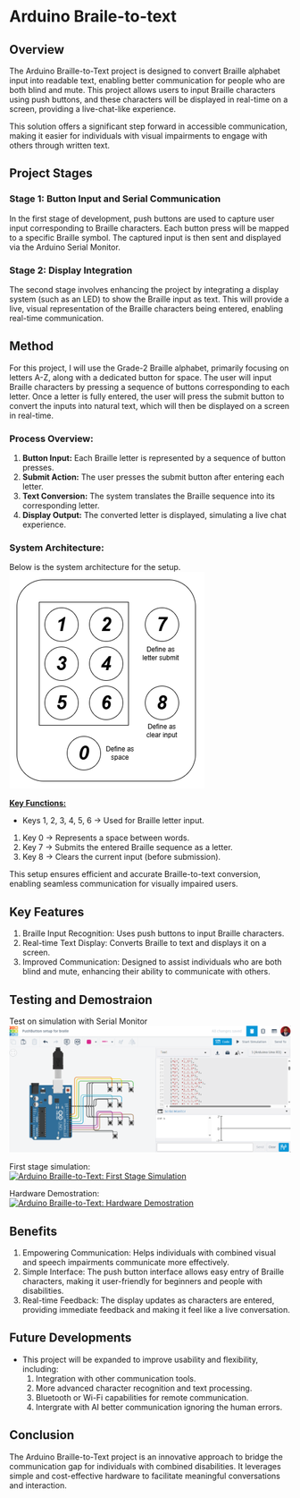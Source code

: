 # Arduino Braile-to-text
## Overview
The Arduino Braille-to-Text project is designed to convert Braille alphabet input into readable text, enabling better communication for people who are both blind and mute. This project allows users to input Braille characters using push buttons, and these characters will be displayed in real-time on a screen, providing a live-chat-like experience.

This solution offers a significant step forward in accessible communication, making it easier for individuals with visual impairments to engage with others through written text.

## Project Stages
### Stage 1: Button Input and Serial Communication
In the first stage of development, push buttons are used to capture user input corresponding to Braille characters. Each button press will be mapped to a specific Braille symbol. The captured input is then sent and displayed via the Arduino Serial Monitor.

### Stage 2: Display Integration
The second stage involves enhancing the project by integrating a display system (such as an LED) to show the Braille input as text. This will provide a live, visual representation of the Braille characters being entered, enabling real-time communication.

## Method
For this project, I will use the Grade-2 Braille alphabet, primarily focusing on letters A-Z, along with a dedicated button for space. The user will input Braille characters by pressing a sequence of buttons corresponding to each letter. Once a letter is fully entered, the user will press the submit button to convert the inputs into natural text, which will then be displayed on a screen in real-time.

### Process Overview:
1. **Button Input:** Each Braille letter is represented by a sequence of button presses.
2. **Submit Action:** The user presses the submit button after entering each letter.
3. **Text Conversion:** The system translates the Braille sequence into its corresponding letter.
4. **Display Output:** The converted letter is displayed, simulating a live chat experience.

### System Architecture:
Below is the system architecture for the setup.
![System Architecture](img/SystemArchitecture.png)

<b><u>Key Functions:</u></b>
- Keys 1, 2, 3, 4, 5, 6 → Used for Braille letter input.
1. Key 0 → Represents a space between words.
2. Key 7 → Submits the entered Braille sequence as a letter.
3. Key 8 → Clears the current input (before submission).

This setup ensures efficient and accurate Braille-to-text conversion, enabling seamless communication for visually impaired users.

## Key Features
1. Braille Input Recognition: Uses push buttons to input Braille characters.
2. Real-time Text Display: Converts Braille to text and displays it on a screen.
3. Improved Communication: Designed to assist individuals who are both blind and mute, enhancing their ability to communicate with others.

## Testing and Demostraion
Test on simulation with Serial Monitor<br>
![System testing](img/simulationTesting.png)

First stage simulation:<br>
[![Arduino Braille-to-Text: First Stage Simulation](https://img.youtube.com/vi/aSMoH1FwMBk/0.jpg)](https://www.youtube.com/watch?v=aSMoH1FwMBk)

Hardware Demostration:<br>
[![Arduino Braille-to-Text: Hardware Demostration](https://img.youtube.com/vi/hloTcTfTxGg/0.jpg)](https://www.youtube.com/watch?v=hloTcTfTxGg)


## Benefits
1. Empowering Communication: Helps individuals with combined visual and speech impairments communicate more effectively.
2. Simple Interface: The push button interface allows easy entry of Braille characters, making it user-friendly for beginners and people with disabilities.
3. Real-time Feedback: The display updates as characters are entered, providing immediate feedback and making it feel like a live conversation.

## Future Developments
- This project will be expanded to improve usability and flexibility, including:
    1. Integration with other communication tools.
    2. More advanced character recognition and text processing.
    3. Bluetooth or Wi-Fi capabilities for remote communication.
    4. Intergrate with AI better communication ignoring the human errors.

## Conclusion
The Arduino Braille-to-Text project is an innovative approach to bridge the communication gap for individuals with combined disabilities. It leverages simple and cost-effective hardware to facilitate meaningful conversations and interaction.